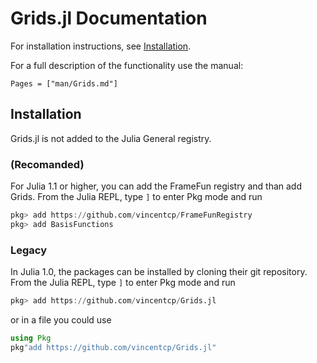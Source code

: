 
# Grids.jl Documentation

For installation instructions, see [Installation](@ref).

For a  full description of the functionality use the manual:
```@contents
Pages = ["man/Grids.md"]
```

## Installation

Grids.jl is not added to the Julia General registry.

### (Recomanded)
For Julia 1.1 or higher, you can add the FrameFun registry and than add Grids.
From the Julia REPL, type `]` to enter Pkg mode and run

```julia
pkg> add https://github.com/vincentcp/FrameFunRegistry
pkg> add BasisFunctions
```

### Legacy
In Julia 1.0, the packages can be installed by cloning their git repository. From the Julia REPL, type `]` to enter Pkg mode and run

```julia
pkg> add https://github.com/vincentcp/Grids.jl
```

or in a file you could use

```julia
using Pkg
pkg"add https://github.com/vincentcp/Grids.jl"
```
